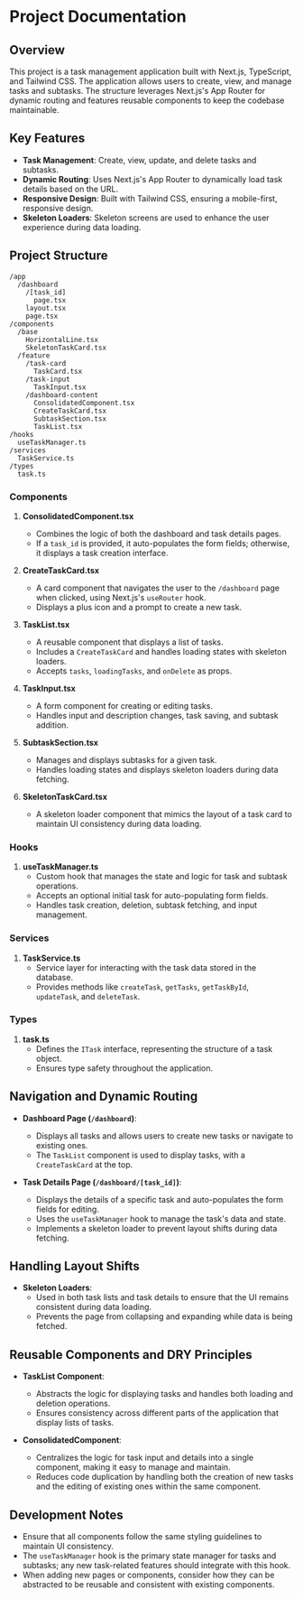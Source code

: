 # Project Documentation

## Overview

This project is a task management application built with Next.js, TypeScript, and Tailwind CSS. The application allows users to create, view, and manage tasks and subtasks. The structure leverages Next.js's App Router for dynamic routing and features reusable components to keep the codebase maintainable.

## Key Features

- **Task Management**: Create, view, update, and delete tasks and subtasks.
- **Dynamic Routing**: Uses Next.js's App Router to dynamically load task details based on the URL.
- **Responsive Design**: Built with Tailwind CSS, ensuring a mobile-first, responsive design.
- **Skeleton Loaders**: Skeleton screens are used to enhance the user experience during data loading.

## Project Structure

```
/app
  /dashboard
    /[task_id]
      page.tsx
    layout.tsx
    page.tsx
/components
  /base
    HorizontalLine.tsx
    SkeletonTaskCard.tsx
  /feature
    /task-card
      TaskCard.tsx
    /task-input
      TaskInput.tsx
    /dashboard-content
      ConsolidatedComponent.tsx
      CreateTaskCard.tsx
      SubtaskSection.tsx
      TaskList.tsx
/hooks
  useTaskManager.ts
/services
  TaskService.ts
/types
  task.ts
```

### Components

1. **ConsolidatedComponent.tsx**

   - Combines the logic of both the dashboard and task details pages.
   - If a `task_id` is provided, it auto-populates the form fields; otherwise, it displays a task creation interface.

2. **CreateTaskCard.tsx**

   - A card component that navigates the user to the `/dashboard` page when clicked, using Next.js's `useRouter` hook.
   - Displays a plus icon and a prompt to create a new task.

3. **TaskList.tsx**

   - A reusable component that displays a list of tasks.
   - Includes a `CreateTaskCard` and handles loading states with skeleton loaders.
   - Accepts `tasks`, `loadingTasks`, and `onDelete` as props.

4. **TaskInput.tsx**

   - A form component for creating or editing tasks.
   - Handles input and description changes, task saving, and subtask addition.

5. **SubtaskSection.tsx**

   - Manages and displays subtasks for a given task.
   - Handles loading states and displays skeleton loaders during data fetching.

6. **SkeletonTaskCard.tsx**
   - A skeleton loader component that mimics the layout of a task card to maintain UI consistency during data loading.

### Hooks

1. **useTaskManager.ts**
   - Custom hook that manages the state and logic for task and subtask operations.
   - Accepts an optional initial task for auto-populating form fields.
   - Handles task creation, deletion, subtask fetching, and input management.

### Services

1. **TaskService.ts**
   - Service layer for interacting with the task data stored in the database.
   - Provides methods like `createTask`, `getTasks`, `getTaskById`, `updateTask`, and `deleteTask`.

### Types

1. **task.ts**
   - Defines the `ITask` interface, representing the structure of a task object.
   - Ensures type safety throughout the application.

## Navigation and Dynamic Routing

- **Dashboard Page (`/dashboard`)**:

  - Displays all tasks and allows users to create new tasks or navigate to existing ones.
  - The `TaskList` component is used to display tasks, with a `CreateTaskCard` at the top.

- **Task Details Page (`/dashboard/[task_id]`)**:
  - Displays the details of a specific task and auto-populates the form fields for editing.
  - Uses the `useTaskManager` hook to manage the task's data and state.
  - Implements a skeleton loader to prevent layout shifts during data fetching.

## Handling Layout Shifts

- **Skeleton Loaders**:
  - Used in both task lists and task details to ensure that the UI remains consistent during data loading.
  - Prevents the page from collapsing and expanding while data is being fetched.

## Reusable Components and DRY Principles

- **TaskList Component**:

  - Abstracts the logic for displaying tasks and handles both loading and deletion operations.
  - Ensures consistency across different parts of the application that display lists of tasks.

- **ConsolidatedComponent**:
  - Centralizes the logic for task input and details into a single component, making it easy to manage and maintain.
  - Reduces code duplication by handling both the creation of new tasks and the editing of existing ones within the same component.

## Development Notes

- Ensure that all components follow the same styling guidelines to maintain UI consistency.
- The `useTaskManager` hook is the primary state manager for tasks and subtasks; any new task-related features should integrate with this hook.
- When adding new pages or components, consider how they can be abstracted to be reusable and consistent with existing components.
